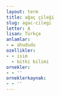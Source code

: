 ```yaml
---
layout: term
title: ağaç çileği
slug: agac-cilegi
letter: A
lisan: Türkçe
anlamlar:
- ► ahududu
ozellikler:
- - isim
  - bitki bilimi
ornekler:
- - ''
orneklerkaynak:
- - ''
---
```


